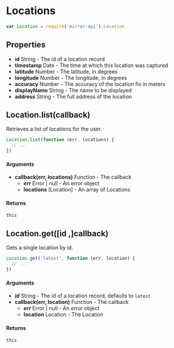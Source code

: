 # Locations

```js
var Location = require('mirror-api').Location
```

## Properties

- **id** String - The id of a location record
- **timestamp** Date - The time at which this location was captured
- **latitude** Number - The latitude, in degrees
- **longitude** Number - The longitude, in degrees
- **accuracy** Number - The accuracy of the location fix in meters
- **displayName** String - The name to be displayed
- **address** String - The full address of the location

## Location.list(callback)

Retrieves a list of locations for the user. 

```js
Location.list(function (err, locations) {
  // ...
})
```

#### Arguments

- **callback(err, locations)** Function - The callback
  - ***err*** Error | null - An error object
  - **locations** [Location] - An array of Locations

#### Returns

`this`

## Location.get([id ,]callback)

Gets a single location by id.

```js
Location.get('latest', function (err, location) {
  // ...
})
```

#### Arguments

- ***id*** String - The id of a location record, defaults to `latest`
- **callback(err, location)** Function - The callback
  - ***err*** Error | null - An error object
  - **location** Location - The Location

#### Returns

`this`
